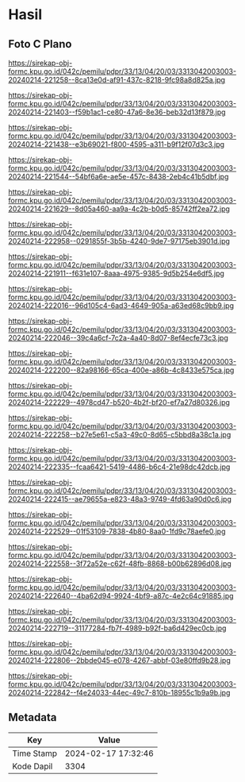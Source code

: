# Hasil

## Foto C Plano

https://sirekap-obj-formc.kpu.go.id/042c/pemilu/pdpr/33/13/04/20/03/3313042003003-20240214-221258--8ca13e0d-af91-437c-8218-9fc98a8d825a.jpg

https://sirekap-obj-formc.kpu.go.id/042c/pemilu/pdpr/33/13/04/20/03/3313042003003-20240214-221403--f59b1ac1-ce80-47a6-8e36-beb32d13f879.jpg

https://sirekap-obj-formc.kpu.go.id/042c/pemilu/pdpr/33/13/04/20/03/3313042003003-20240214-221438--e3b69021-f800-4595-a311-b9f12f07d3c3.jpg

https://sirekap-obj-formc.kpu.go.id/042c/pemilu/pdpr/33/13/04/20/03/3313042003003-20240214-221544--54bf6a6e-ae5e-457c-8438-2eb4c41b5dbf.jpg

https://sirekap-obj-formc.kpu.go.id/042c/pemilu/pdpr/33/13/04/20/03/3313042003003-20240214-221629--8d05a460-aa9a-4c2b-b0d5-85742ff2ea72.jpg

https://sirekap-obj-formc.kpu.go.id/042c/pemilu/pdpr/33/13/04/20/03/3313042003003-20240214-222958--0291855f-3b5b-4240-9de7-97175eb3901d.jpg

https://sirekap-obj-formc.kpu.go.id/042c/pemilu/pdpr/33/13/04/20/03/3313042003003-20240214-221911--f631e107-8aaa-4975-9385-9d5b254e6df5.jpg

https://sirekap-obj-formc.kpu.go.id/042c/pemilu/pdpr/33/13/04/20/03/3313042003003-20240214-222016--96d105c4-6ad3-4649-905a-a63ed68c9bb9.jpg

https://sirekap-obj-formc.kpu.go.id/042c/pemilu/pdpr/33/13/04/20/03/3313042003003-20240214-222046--39c4a6cf-7c2a-4a40-8d07-8ef4ecfe73c3.jpg

https://sirekap-obj-formc.kpu.go.id/042c/pemilu/pdpr/33/13/04/20/03/3313042003003-20240214-222200--82a98166-65ca-400e-a86b-4c8433e575ca.jpg

https://sirekap-obj-formc.kpu.go.id/042c/pemilu/pdpr/33/13/04/20/03/3313042003003-20240214-222229--4978cd47-b520-4b2f-bf20-ef7a27d80326.jpg

https://sirekap-obj-formc.kpu.go.id/042c/pemilu/pdpr/33/13/04/20/03/3313042003003-20240214-222258--b27e5e61-c5a3-49c0-8d65-c5bbd8a38c1a.jpg

https://sirekap-obj-formc.kpu.go.id/042c/pemilu/pdpr/33/13/04/20/03/3313042003003-20240214-222335--fcaa6421-5419-4486-b6c4-21e98dc42dcb.jpg

https://sirekap-obj-formc.kpu.go.id/042c/pemilu/pdpr/33/13/04/20/03/3313042003003-20240214-222415--ae79655a-e823-48a3-9749-4fd63a90d0c6.jpg

https://sirekap-obj-formc.kpu.go.id/042c/pemilu/pdpr/33/13/04/20/03/3313042003003-20240214-222529--01f53109-7838-4b80-8aa0-1fd9c78aefe0.jpg

https://sirekap-obj-formc.kpu.go.id/042c/pemilu/pdpr/33/13/04/20/03/3313042003003-20240214-222558--3f72a52e-c62f-48fb-8868-b00b62896d08.jpg

https://sirekap-obj-formc.kpu.go.id/042c/pemilu/pdpr/33/13/04/20/03/3313042003003-20240214-222640--4ba62d94-9924-4bf9-a87c-4e2c64c91885.jpg

https://sirekap-obj-formc.kpu.go.id/042c/pemilu/pdpr/33/13/04/20/03/3313042003003-20240214-222719--31177284-fb7f-4989-b92f-ba6d429ec0cb.jpg

https://sirekap-obj-formc.kpu.go.id/042c/pemilu/pdpr/33/13/04/20/03/3313042003003-20240214-222806--2bbde045-e078-4267-abbf-03e80ffd9b28.jpg

https://sirekap-obj-formc.kpu.go.id/042c/pemilu/pdpr/33/13/04/20/03/3313042003003-20240214-222842--f4e24033-44ec-49c7-810b-18955c1b9a9b.jpg


## Metadata

| Key        | Value               |
| ---------- | ------------------- |
| Time Stamp | 2024-02-17 17:32:46 |
| Kode Dapil | 3304                |



